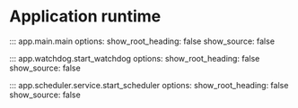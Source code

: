 # Application runtime

::: app.main.main
    options:
      show_root_heading: false
      show_source: false

::: app.watchdog.start_watchdog
    options:
      show_root_heading: false
      show_source: false

::: app.scheduler.service.start_scheduler
    options:
      show_root_heading: false
      show_source: false
